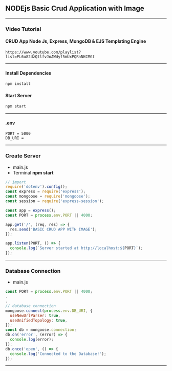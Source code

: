 ## NODEjs Basic Crud Application with Image

---

### Video Tutorial

#### CRUD App Node Js, Express, MongoDB & EJS Templating Engine

```
https://www.youtube.com/playlist?list=PL6u82dzQtlfvJoAWdyf5mUxPQRnNKCMGt
```

---

#### Install Dependencies

```sh
npm install
```

#### Start Server

```sh
npm start
```

---

#### .env

```
PORT = 5000
DB_URI =
```

---

### Create Server

- main.js
- Terminal **npm start**

```js
// import
require('dotenv').config();
const express = require('express');
const mongoose = require('mongoose');
const session = require('express-session');

const app = express();
const PORT = process.env.PORT || 4000;

app.get('/', (req, res) => {
  res.send('BASIC CRUD APP WITH IMAGE');
});

app.listen(PORT, () => {
  console.log(`Server started at http://localhost:${PORT}`);
});
```

---

### Database Connection

- main.js

```js
const PORT = process.env.PORT || 4000;
.
.
// database connection
mongoose.connect(process.env.DB_URI, {
  useNewUrlParser: true,
  useUnifiedTopology: true,
});
const db = mongoose.connection;
db.on('error', (error) => {
  console.log(error);
});
db.once('open', () => {
  console.log('Connected to the Database!');
});
```

---
